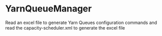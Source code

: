 # YarnQueueManager
Read an excel file to generate Yarn Queues configuration commands and read the capacity-scheduler.xml to generate the excel file
